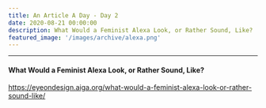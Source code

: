 ```yaml
---
title: An Article A Day - Day 2
date: 2020-08-21 00:00:00
description: What Would a Feminist Alexa Look, or Rather Sound, Like?
featured_image: '/images/archive/alexa.png'
---
```


---

#### What Would a Feminist Alexa Look, or Rather Sound, Like?

https://eyeondesign.aiga.org/what-would-a-feminist-alexa-look-or-rather-sound-like/
<br>
